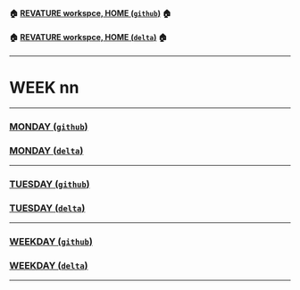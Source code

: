#### :house: [REVATURE workspce, HOME (`github`)](https://github.com/joedonline/REVATURE__workspace)  :house:
#### :house: [REVATURE workspce, HOME (`delta`)](https://github.com/deltachannel/REVATURE__workspace) :house:
---
# WEEK nn

---
### [MONDAY (`github`)](https://github.com/joedonline/REVATURE__workspace/tree/master/__01_MONDAY)
### [MONDAY (`delta`)](https://github.com/deltachannel/REVATURE__workspace/tree/master/__01_MONDAY)

---
### [TUESDAY (`github`)](https://github.com/joedonline/REVATURE__workspace/tree/master/__02_TUESDAY)
### [TUESDAY (`delta`)](https://github.com/deltachannel/REVATURE__workspace/tree/master/__02_TUESDAY)

---
### [WEEKDAY (`github`)](https://github.com/joedonline/REVATURE__workspace/tree/master/__00_WEEKDAY)
### [WEEKDAY (`delta`)](https://github.com/deltachannel/REVATURE__workspace/tree/master/__00_WEEKDAY)

---
